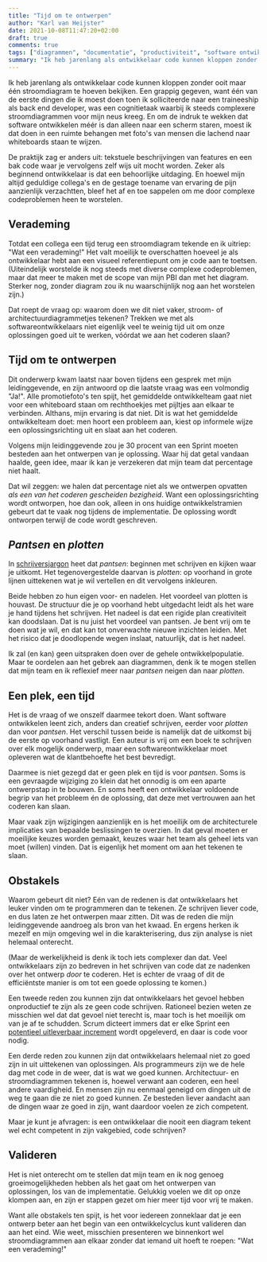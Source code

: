 ```yaml
---
title: "Tijd om te ontwerpen"
author: "Karl van Heijster"
date: 2021-10-08T11:47:20+02:00
draft: true
comments: true
tags: ["diagrammen", "documentatie", "productiviteit", "software ontwikkelen", "waarde"]
summary: "Ik heb jarenlang als ontwikkelaar code kunnen kloppen zonder ooit maar één stroomdiagram te hoeven bekijken. Een grappig gegeven, want één van de eerste dingen die ik moest doen toen ik solliciteerde naar een traineeship als back end developer, was een cognitietaak waarbij ik steeds complexere stroomdiagrammen voor mijn neus kreeg. En om de indruk te wekken dat software ontwikkelen méér is dan alleen naar een scherm staren, moest ik dat doen in een ruimte behangen met foto's van mensen die lachend naar whiteboards staan te wijzen. "
---
```


Ik heb jarenlang als ontwikkelaar code kunnen kloppen zonder ooit maar één stroomdiagram te hoeven bekijken. Een grappig gegeven, want één van de eerste dingen die ik moest doen toen ik solliciteerde naar een traineeship als back end developer, was een cognitietaak waarbij ik steeds complexere stroomdiagrammen voor mijn neus kreeg. En om de indruk te wekken dat software ontwikkelen méér is dan alleen naar een scherm staren, moest ik dat doen in een ruimte behangen met foto's van mensen die lachend naar whiteboards staan te wijzen. 


De praktijk zag er anders uit: tekstuele beschrijvingen van features en een bak code waar je vervolgens zelf wijs uit mocht worden. Zeker als beginnend ontwikkelaar is dat een behoorlijke uitdaging. En hoewel mijn altijd geduldige collega's en de gestage toename van ervaring de pijn aanzienlijk verzachtten, bleef het af en toe sappelen om me door complexe codeproblemen heen te worstelen.


## Verademing


Totdat een collega een tijd terug een stroomdiagram tekende en ik uitriep: "Wat een verademing!" Het valt moeilijk te overschatten hoeveel je als ontwikkelaar hebt aan een visueel referentiepunt om je code aan te toetsen. (Uiteindelijk worstelde ik nog steeds met diverse complexe codeproblemen, maar dat meer te maken met de scope van mijn PBI dan met het diagram. Sterker nog, zonder diagram zou ik nu waarschijnlijk nog aan het worstelen zijn.)


Dat roept de vraag op: waarom doen we dit niet vaker, stroom- of architectuurdiagrammetjes tekenen? Trekken we met als softwareontwikkelaars niet eigenlijk veel te weinig tijd uit om onze oplossingen goed uit te werken, vóórdat we aan het coderen slaan?


## Tijd om te ontwerpen


Dit onderwerp kwam laatst naar boven tijdens een gesprek met mijn leidinggevende, en zijn antwoord op die laatste vraag was een volmondig "Ja!". Alle promotiefoto's ten spijt, het gemiddelde ontwikkelteam gaat niet voor een whiteboard staan om rechthoekjes met pijltjes aan elkaar te verbinden. Althans, mijn ervaring is dat niet. Dit is wat het gemiddelde ontwikkelteam doet: men hoort een probleem aan, kiest op informele wijze een oplossingsrichting uit en slaat aan het coderen.


Volgens mijn leidinggevende zou je 30 procent van een Sprint moeten besteden aan het ontwerpen van je oplossing. Waar hij dat getal vandaan haalde, geen idee, maar ik kan je verzekeren dat mijn team dat percentage niet haalt.


Dat wil zeggen: we halen dat percentage niet als we ontwerpen opvatten *als een van het coderen gescheiden bezigheid*. Want een oplossingsrichting wordt ontworpen, hoe dan ook, alleen in ons huidige ontwikkelstramien gebeurt dat te vaak nog tijdens de implementatie. De oplossing wordt ontworpen terwijl de code wordt geschreven.


## *Pantsen* en *plotten*


In [schrijversjargon](https://thewritepractice.com/plotters-pantsers/) heet dat *pantsen*: beginnen met schrijven en kijken waar je uitkomt. Het tegenovergestelde daarvan is *plotten*: op voorhand in grote lijnen uittekenen wat je wil vertellen en dit vervolgens inkleuren.


Beide hebben zo hun eigen voor- en nadelen. Het voordeel van plotten is houvast. De structuur die je op voorhand hebt uitgedacht leidt als het ware je hand tijdens het schrijven. Het nadeel is dat een rigide plan creativiteit kan doodslaan. Dat is nu juist het voordeel van pantsen. Je bent vrij om te doen wat je wil, en dat kan tot onverwachte nieuwe inzichten leiden. Met het risico dat je doodlopende wegen inslaat, natuurlijk, dat is het nadeel.


Ik zal (en kan) geen uitspraken doen over de gehele ontwikkelpopulatie. Maar te oordelen aan het gebrek aan diagrammen, denk ik te mogen stellen dat mijn team en ik reflexief meer naar *pantsen* neigen dan naar *plotten*. 


## Een plek, een tijd


Het is de vraag of we onszelf daarmee tekort doen. Want software ontwikkelen leent zich, anders dan creatief schrijven, eerder voor *plotten* dan voor *pantsen*. Het verschil tussen beide is namelijk dat de uitkomst bij de eerste op voorhand vastligt. Een auteur is vrij om een boek te schrijven over elk mogelijk onderwerp, maar een softwareontwikkelaar moet opleveren wat de klantbehoefte het best bevredigt.


Daarmee is niet gezegd dat er geen plek en tijd is voor *pantsen*. Soms is een gevraagde wijziging zo klein dat het onnodig is om een aparte ontwerpstap in te bouwen. En soms heeft een ontwikkelaar voldoende begrip van het probleem én de oplossing, dat deze met vertrouwen aan het coderen kan slaan. 


Maar vaak zijn wijzigingen aanzienlijk en is het moeilijk om de architecturele implicaties van bepaalde beslissingen te overzien. In dat geval moeten er moeilijke keuzes worden gemaakt, keuzes waar het team als geheel iets van moet (willen) vinden. Dat is eigenlijk het moment om aan het tekenen te slaan.


## Obstakels


Waarom gebeurt dit niet? Eén van de redenen is dat ontwikkelaars het leuker vinden om te programmeren dan te tekenen. Ze schrijven liever code, en dus laten ze het ontwerpen maar zitten. Dit was de reden die mijn leidinggevende aandroeg als bron van het kwaad. En ergens herken ik mezelf en mijn omgeving wel in die karakterisering, dus zijn analyse is niet helemaal onterecht.


(Maar de werkelijkheid is denk ik toch iets complexer dan dat. Veel ontwikkelaars zijn zo bedreven in het schrijven van code dat ze nadenken over het ontwerp *door* te coderen. Het is echter de vraag of dit de efficiëntste manier is om tot een goede oplossing te komen.)


Een tweede reden zou kunnen zijn dat ontwikkelaars het gevoel hebben onproductief te zijn als ze geen code schrijven. Rationeel bezien weten ze misschien wel dat dat gevoel niet terecht is, maar toch is het moeilijk om van je af te schudden. Scrum dicteert immers dat er elke Sprint een [potentieel uitleverbaar increment](https://www.scruminc.com/potentially-shippable-product/) wordt opgeleverd, en daar is code voor nodig. 


Een derde reden zou kunnen zijn dat ontwikkelaars helemaal niet zo goed zijn in uit uittekenen van oplossingen. Als programmeurs zijn we de hele dag met code in de weer, dat is wat we goed kunnen. Architectuur- en stroomdiagrammen tekenen is, hoewel verwant aan coderen, een heel andere vaardigheid. En mensen zijn nu eenmaal geneigd om dingen uit de weg te gaan die ze niet zo goed kunnen. Ze besteden liever aandacht aan de dingen waar ze goed in zijn, want daardoor voelen ze zich competent.


Maar je kunt je afvragen: is een ontwikkelaar die nooit een diagram tekent wel echt competent in zijn vakgebied, code schrijven?


## Valideren


Het is niet onterecht om te stellen dat mijn team en ik nog genoeg groeimogelijkheden hebben als het gaat om het ontwerpen van oplossingen, los van de implementatie. Gelukkig voelen we dit op onze klompen aan, en zijn er stappen gezet om hier meer tijd voor vrij te maken. 


Want alle obstakels ten spijt, is het voor iedereen zonneklaar dat je een ontwerp beter aan het begin van een ontwikkelcyclus kunt valideren dan aan het eind. Wie weet, misschien presenteren we binnenkort wel stroomdiagrammen aan elkaar zonder dat iemand uit hoeft te roepen: "Wat een verademing!" 
